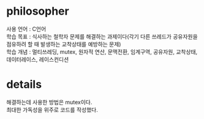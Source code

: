 # philosopher
사용 언어 : C언어   
학습 목표 : 식사하는 철학자 문제를 해결하는 과제이다(각기 다른 쓰레드가 공유자원을 점유하려 할 때 발생하는 교착상태를 예방하는 문제)   
학습 개념 : 멀티쓰레딩, mutex, 원자적 연산, 문맥전환, 임계구역, 공유자원, 교착상태, 데이터레이스, 레이스컨디션    

# details
해결하는데 사용한 방법은 mutex이다.  
최대한 가독성을 위주로 코드를 작성했다.
